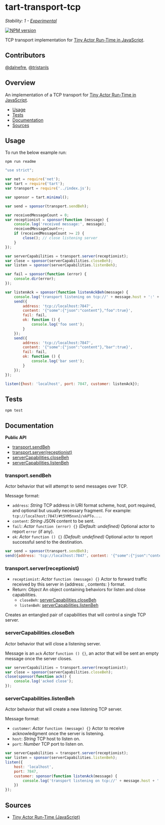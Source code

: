 # tart-transport-tcp

_Stability: 1 - [Experimental](https://github.com/tristanls/stability-index#stability-1---experimental)_

[![NPM version](https://badge.fury.io/js/tart-transport-tcp.png)](http://npmjs.org/package/tart-transport-tcp)

TCP transport implementation for [Tiny Actor Run-Time in JavaScript](https://github.com/organix/tartjs).

## Contributors

[@dalnefre](https://github.com/dalnefre), [@tristanls](https://github.com/tristanls)

## Overview

An implementation of a TCP transport for [Tiny Actor Run-Time in JavaScript](https://github.com/organix/tartjs).

  * [Usage](#usage)
  * [Tests](#tests)
  * [Documentation](#documentation)
  * [Sources](#sources)

## Usage

To run the below example run:

    npm run readme

```javascript
"use strict";

var net = require('net');
var tart = require('tart');
var transport = require('../index.js');

var sponsor = tart.minimal();

var send = sponsor(transport.sendBeh);

var receivedMessageCount = 0;
var receptionist = sponsor(function (message) {
    console.log('received message:', message);
    receivedMessageCount++;
    if (receivedMessageCount >= 2) {
        close(); // close listening server
    }
});

var serverCapabilities = transport.server(receptionist);
var close = sponsor(serverCapabilities.closeBeh);
var listen = sponsor(serverCapabilities.listenBeh);

var fail = sponsor(function (error) {
    console.dir(error);
});

var listenAck = sponsor(function listenAckBeh(message) {
    console.log('transport listening on tcp://' + message.host + ':' + message.port);
    send({
        address: 'tcp://localhost:7847', 
        content: '{"some":{"json":"content"},"foo":true}',
        fail: fail,
        ok: function () {
            console.log('foo sent');
        }
    });
    send({
        address: 'tcp://localhost:7847', 
        content: '{"some":{"json":"content"},"bar":true}',
        fail: fail,
        ok: function () {
            console.log('bar sent');
        }
    });    
});

listen({host: 'localhost', port: 7847, customer: listenAck});
```

## Tests

    npm test

## Documentation

**Public API**

  * [transport.sendBeh](#transportsendbeh)
  * [transport.server(receptionist)](#transportserverreceptionist)
  * [serverCapabilities.closeBeh](#servercapabilitiesclosebeh)
  * [serverCapabilities.listenBeh](#servercapabilitieslistenbeh)

### transport.sendBeh

Actor behavior that will attempt to send messages over TCP.

Message format:

  * `address`: _String_ TCP address in URI format scheme, host, port required, and optional but usually necessary fragment. For example: `tcp://localhost:7847/#t5YM5nxnJ/xkPTo...`. 
  * `content`: _String_ JSON content to be sent.
  * `fail`: _Actor_ `function (error) {}` _(Default: undefined)_ Optional actor to report `error` (if any).
  * `ok`: _Actor_ `function () {}` _(Default: undefined)_ Optional actor to report successful send to the destination.

```javascript
var send = sponsor(transport.sendBeh);
send({address: 'tcp://localhost:7847', content: '{"some":{"json":"content"}}'});
```

### transport.server(receptionist)

  * `receptionist`: _Actor_ `function (message) {}` Actor to forward traffic received by this server in {address: <token>, contents: <json>} format.
  * Return: _Object_ An object containing behaviors for listen and close capabilities.
    * `closeBeh`: [serverCapabilities.closeBeh](#servercapabilitiesclosebeh)
    * `listenBeh`: [serverCapabilities.listenBeh](#servercapabilitieslistenbeh)

Creates an entangled pair of capabilities that will control a single TCP server.

### serverCapabilities.closeBeh

Actor behavior that will close a listening server.

Message is an `ack` _Actor_ `function () {}`, an actor that will be sent an empty message once the server closes.

```javascript
var serverCapabilities = transport.server(receptionist);
var close = sponsor(serverCapabilities.closeBeh);
close(sponsor(function ack() {
    console.log('acked close'); 
});
```

### serverCapabilities.listenBeh

Actor behavior that will create a new listening TCP server.

Message format:

  * `customer`: _Actor_ `function (message) {}` Actor to receive acknowledgment once the server is listening.
  * `host`: _String_ TCP host to listen on.
  * `port`: _Number_ TCP port to listen on.

```javascript
var serverCapabilities = transport.server(receptionist);
var listen = sponsor(serverCapabilities.listenBeh);
listen({
    host: 'localhost',
    port: 7847,
    customer: sponsor(function listenAck(message) {
        console.log('transport listening on tcp://' + message.host + ':' + message.port);
    })
});
```

## Sources

  * [Tiny Actor Run-Time (JavaScript)](https://github.com/organix/tartjs)
